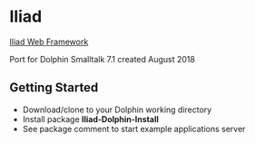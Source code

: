 # Iliad
[Iliad Web Framework](https://iliadproject.github.io/)

Port for Dolphin Smalltalk 7.1 created August 2018

## Getting Started
* Download/clone to your Dolphin working directory
* Install package **Iliad-Dolphin-Install**
* See package comment to start example applications server
